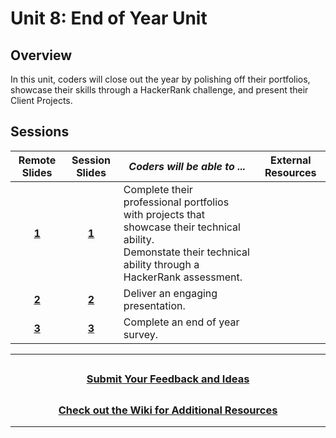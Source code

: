 # Unit 8: End of Year Unit

## Overview

In this unit, coders will close out the year by polishing off their portfolios, showcase their skills through a HackerRank challenge, and present their Client Projects.

## Sessions

|Remote Slides|                                                Session Slides                                                 | _Coders will be able to ..._                                                                                                                                       | External Resources |
|:----:| :-----------------------------------------------------------------------------------------------------------: | ------------------------------------------------------------------------------------------------------------------------------------------------------------------ | :----------------: |
|[**1**](https://docs.google.com/presentation/d/1DEnRxVHeEMTGoHiXd5MNxMQg6Ggngxc89oo4c7QCR_I/edit#slide=id.g47a50fe529_3_0)| [**1**](https://docs.google.com/presentation/d/1O6bWei-ESE-p9ebVsw_WuFRlqd2nKGdnPnj1aBKygTQ/edit?usp=sharing) | Complete their professional portfolios with projects that showcase their technical ability.<br>Demonstate their technical ability through a HackerRank assessment. |
|[**2**](https://docs.google.com/presentation/d/1u-3bfD4QY4ub1zCCCPlm__tOjWPMAP46SeL27rfRFTA/edit#slide=id.ga4be790da0_0_990)|            [**2**](https://docs.google.com/presentation/d/1H-14HB-sXYu_SWml-Yt1_bPpFDBuodbVnvc3tG4AU7M/edit?usp=sharing)             | Deliver an engaging presentation.                                                                                                                                  |
|[**3**](https://docs.google.com/presentation/d/1cjqMh99kNO3QNWNsLYEMxup2gCanIAUFlAwjGglRH6U/edit?usp=sharing)|            [**3**](https://docs.google.com/presentation/d/1cjqMh99kNO3QNWNsLYEMxup2gCanIAUFlAwjGglRH6U/edit?usp=sharing)             | Complete an end of year survey.                                                                                                                                |
---
## <h3 align="center"><a href="https://docs.google.com/forms/d/e/1FAIpQLSc4oUNSthmU63TqlzUOOWd3buX3tGVIPRNDm0tsLB_nOONRLQ/viewform">Submit Your Feedback and Ideas</a></h3>

## <h3 align="center"><a href="https://github.com/itscodenation/curriculum-21-22/wiki">Check out the Wiki for Additional Resources</a></h3>

---
